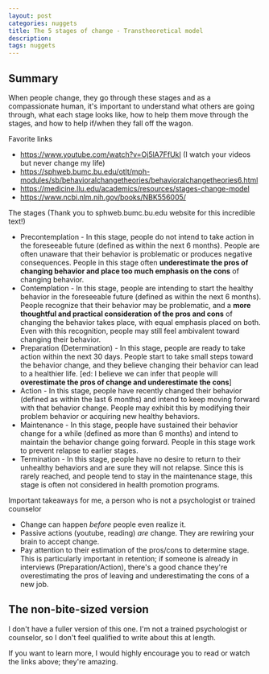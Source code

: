 ```yaml
---
layout: post
categories: nuggets
title: The 5 stages of change - Transtheoretical model
description:
tags: nuggets
---
```


## Summary

When people change, they go through these stages and as a compassionate human, it's important to understand what others are going through, what each stage looks like, how to help them move through the stages, and how to help if/when they fall off the wagon.

Favorite links
* https://www.youtube.com/watch?v=Oj5lA7FfUkI (I watch your videos but never change my life)
* https://sphweb.bumc.bu.edu/otlt/mph-modules/sb/behavioralchangetheories/behavioralchangetheories6.html
* https://medicine.llu.edu/academics/resources/stages-change-model
* https://www.ncbi.nlm.nih.gov/books/NBK556005/

The stages (Thank you to sphweb.bumc.bu.edu website for this incredible text!)
* Precontemplation - In this stage, people do not intend to take action in the foreseeable future (defined as within the next 6 months). People are often unaware that their behavior is problematic or produces negative consequences. People in this stage often **underestimate the pros of changing behavior and place too much emphasis on the cons** of changing behavior.
* Contemplation - In this stage, people are intending to start the healthy behavior in the foreseeable future (defined as within the next 6 months). People recognize that their behavior may be problematic, and a **more thoughtful and practical consideration of the pros and cons** of changing the behavior takes place, with equal emphasis placed on both. Even with this recognition, people may still feel ambivalent toward changing their behavior.
* Preparation (Determination) - In this stage, people are ready to take action within the next 30 days. People start to take small steps toward the behavior change, and they believe changing their behavior can lead to a healthier life. [ed: I believe we can infer that people will **overestimate the pros of change and underestimate the cons**]
* Action - In this stage, people have recently changed their behavior (defined as within the last 6 months) and intend to keep moving forward with that behavior change. People may exhibit this by modifying their problem behavior or acquiring new healthy behaviors.
* Maintenance - In this stage, people have sustained their behavior change for a while (defined as more than 6 months) and intend to maintain the behavior change going forward. People in this stage work to prevent relapse to earlier stages.
* Termination - In this stage, people have no desire to return to their unhealthy behaviors and are sure they will not relapse. Since this is rarely reached, and people tend to stay in the maintenance stage, this stage is often not considered in health promotion programs.

Important takeaways for me, a person who is not a psychologist or trained counselor
* Change can happen _before_ people even realize it.
* Passive actions (youtube, reading) _are_ change. They are rewiring your brain to accept change.
* Pay attention to their estimation of the pros/cons to determine stage. This is particularly important in retention; if someone is already in interviews (Preparation/Action), there's a good chance they're overestimating the pros of leaving and underestimating the cons of a new job.

## The non-bite-sized version

I don't have a fuller version of this one. I'm not a trained psychologist or counselor, so I don't feel qualified to write about this at length.

If you want to learn more, I would highly encourage you to read or watch the links above; they're amazing.
